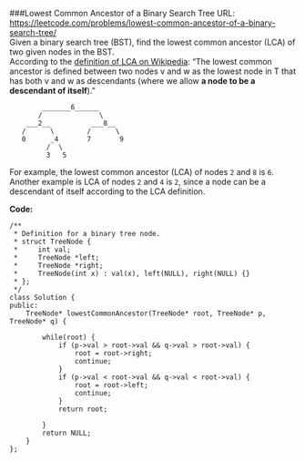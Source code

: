 ###Lowest Common Ancestor of a Binary Search Tree
URL: https://leetcode.com/problems/lowest-common-ancestor-of-a-binary-search-tree/</br>
Given a binary search tree (BST), find the lowest common ancestor (LCA) of two given nodes in the BST.</br>
According to the [definition of LCA on Wikipedia](https://en.wikipedia.org/wiki/Lowest_common_ancestor): “The lowest common ancestor is defined between two nodes v and w as the lowest node in T that has both v and w as descendants (where we allow __a node to be a descendant of itself__).”

	        _______6______
	       /              \
	    ___2__          ___8__
	   /      \        /      \
	   0      _4       7       9
	         /  \
	         3   5

For example, the lowest common ancestor (LCA) of nodes `2` and `8` is `6`. Another example is LCA of nodes `2` and `4` is `2`, since a node can be a descendant of itself according to the LCA definition.

__Code:__

	/**
	 * Definition for a binary tree node.
	 * struct TreeNode {
	 *     int val;
	 *     TreeNode *left;
	 *     TreeNode *right;
	 *     TreeNode(int x) : val(x), left(NULL), right(NULL) {}
	 * };
	 */
	class Solution {
	public:
	    TreeNode* lowestCommonAncestor(TreeNode* root, TreeNode* p, TreeNode* q) {

	        while(root) {
	            if (p->val > root->val && q->val > root->val) {
	                root = root->right;
	                continue;
	            }
	            if (p->val < root->val && q->val < root->val) {
	                root = root->left;
	                continue;
	            }
	            return root;
	            
	        }
	        return NULL;
	    }
	};